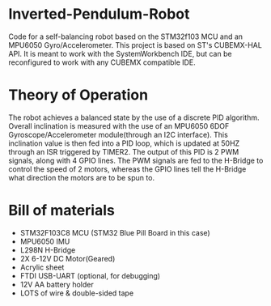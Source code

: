# Inverted-Pendulum-Robot
Code for a self-balancing robot based on the STM32f103 MCU
and an MPU6050 Gyro/Accelerometer. This project is based on
ST's CUBEMX-HAL API. It is meant to work with the SystemWorkbench
IDE, but can be reconfigured to work with any CUBEMX compatible IDE.

# Theory of Operation
The robot achieves a balanced state by the use of a discrete PID
algorithm. Overall inclination is measured with the use of an
MPU6050 6DOF Gyroscope/Accelerometer module(through an I2C interface).
This inclination value is then fed into a PID loop, which is updated at
50HZ through an ISR triggered by TIMER2. The output of this PID is 2 PWM
signals, along with 4 GPIO lines. The PWM signals are fed to the H-Bridge
to control the speed of 2 motors, whereas the GPIO lines tell the H-Bridge
what direction the motors are to be spun to.

# Bill of materials
* STM32F103C8 MCU (STM32 Blue Pill Board in this case)
* MPU6050 IMU
* L298N H-Bridge
* 2X 6-12V DC Motor(Geared)
* Acrylic sheet
* FTDI USB-UART (optional, for debugging)
* 12V AA battery holder
* LOTS of wire & double-sided tape
